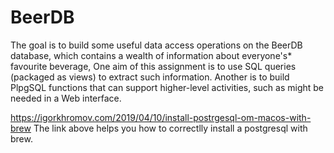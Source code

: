 # BeerDB
The goal is to build some useful data access operations on the BeerDB database, which contains a wealth of information about everyone's* favourite beverage, One aim of this assignment is to use SQL queries (packaged as views) to extract such information. Another is to build PlpgSQL functions that can support higher-level activities, such as might be needed in a Web interface.

https://igorkhromov.com/2019/04/10/install-postrgesql-om-macos-with-brew
The link above helps you how to correctlly install a postgresql with brew.